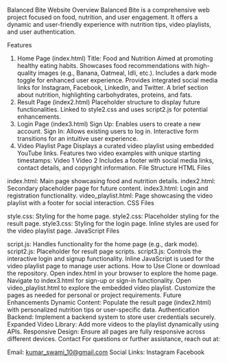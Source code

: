 Balanced Bite Website
Overview
Balanced Bite is a comprehensive web project focused on food, nutrition, and user engagement. It offers a dynamic and user-friendly experience with nutrition tips, video playlists, and user authentication.

Features
1. Home Page (index.html)
Title: Food and Nutrition
Aimed at promoting healthy eating habits.
Showcases food recommendations with high-quality images (e.g., Banana, Oatmeal, Idli, etc.).
Includes a dark mode toggle for enhanced user experience.
Provides integrated social media links for Instagram, Facebook, LinkedIn, and Twitter.
A brief section about nutrition, highlighting carbohydrates, proteins, and fats.
2. Result Page (index2.html)
Placeholder structure to display future functionalities.
Linked to style2.css and uses script2.js for potential enhancements.
3. Login Page (index3.html)
Sign Up: Enables users to create a new account.
Sign In: Allows existing users to log in.
Interactive form transitions for an intuitive user experience.
4. Video Playlist Page
Displays a curated video playlist using embedded YouTube links.
Features two video examples with unique starting timestamps:
Video 1
Video 2
Includes a footer with social media links, contact details, and copyright information.
File Structure
HTML Files

index.html: Main page showcasing food and nutrition details.
index2.html: Secondary placeholder page for future content.
index3.html: Login and registration functionality.
video_playlist.html: Page showcasing the video playlist with a footer for social interaction.
CSS Files

style.css: Styling for the home page.
style2.css: Placeholder styling for the result page.
style3.css: Styling for the login page.
Inline styles are used for the video playlist page.
JavaScript Files

script.js: Handles functionality for the home page (e.g., dark mode).
script2.js: Placeholder for result page scripts.
script3.js: Controls the interactive login and signup functionality.
Inline JavaScript is used for the video playlist page to manage user actions.
How to Use
Clone or download the repository.
Open index.html in your browser to explore the home page.
Navigate to index3.html for sign-up or sign-in functionality.
Open video_playlist.html to explore the embedded video playlist.
Customize the pages as needed for personal or project requirements.
Future Enhancements
Dynamic Content: Populate the result page (index2.html) with personalized nutrition tips or user-specific data.
Authentication Backend: Implement a backend system to store user credentials securely.
Expanded Video Library: Add more videos to the playlist dynamically using APIs.
Responsive Design: Ensure all pages are fully responsive across different devices.
Contact
For questions or further assistance, reach out at:

Email: kumar_swami_10@gmail.com
Social Links:
Instagram
Facebook